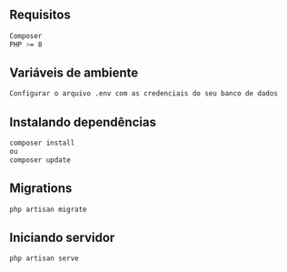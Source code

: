 ## Requisitos

```bash
Composer
PHP >= 8
```

## Variáveis de ambiente

```bash
Configurar o arquivo .env com as credenciais do seu banco de dados
```

## Instalando dependências
```bash
composer install
ou
composer update 
```

## Migrations
```bash
php artisan migrate 
```
## Iniciando servidor
```bash
php artisan serve
```
